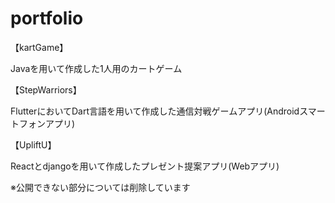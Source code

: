 # portfolio

【kartGame】

Javaを用いて作成した1人用のカートゲーム


【StepWarriors】

FlutterにおいてDart言語を用いて作成した通信対戦ゲームアプリ(Androidスマートフォンアプリ)


【UpliftU】

Reactとdjangoを用いて作成したプレゼント提案アプリ(Webアプリ)

※公開できない部分については削除しています
